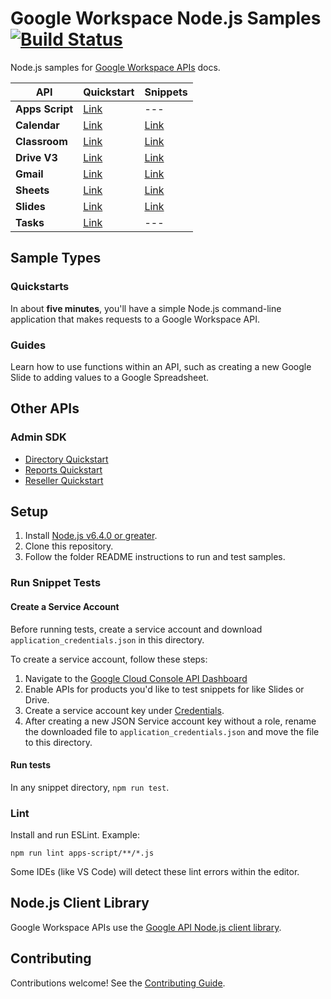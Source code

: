 # Google Workspace Node.js Samples [![Build Status](https://travis-ci.org/googleworkspace/node-samples.svg?branch=master)](https://travis-ci.org/googleworkspace/node-samples)

Node.js samples for [Google Workspace APIs](https://developers.google.com/workspace/) docs.

API| Quickstart| Snippets
---| ---| ---
**Apps&nbsp;Script**| [Link](https://developers.google.com/apps-script/api/quickstart/nodejs)| ---
**Calendar**| [Link](https://developers.google.com/google-apps/calendar/quickstart/nodejs)| [Link](https://developers.google.com/calendar/overview)
**Classroom**| [Link](https://developers.google.com/classroom/quickstart/nodejs)| [Link](https://developers.google.com/classroom/guides/get-started)
**Drive V3**| [Link](https://developers.google.com/drive/v3/web/quickstart/nodejs)| [Link](https://developers.google.com/drive/v3/web/about-sdk)
**Gmail**| [Link](https://developers.google.com/gmail/api/quickstart/nodejs)| [Link](https://developers.google.com/gmail/api/guides/)
**Sheets**| [Link](https://developers.google.com/sheets/api/quickstart/nodejs)| [Link](https://developers.google.com/sheets/api/guides/concepts)
**Slides**| [Link](https://developers.google.com/slides/quickstart/nodejs)| [Link](https://developers.google.com/slides/how-tos/overview)
**Tasks**| [Link](https://developers.google.com/tasks/quickstart/nodejs)| ---

## Sample Types

### Quickstarts

In about **five minutes**, you'll have a simple Node.js command-line application that makes requests to a Google Workspace API.

### Guides

Learn how to use functions within an API, such as creating a new Google Slide to adding values to a Google Spreadsheet.

## Other APIs

### Admin SDK

- [Directory Quickstart](https://developers.google.com/admin-sdk/directory/v1/quickstart/nodejs)
- [Reports Quickstart](https://developers.google.com/admin-sdk/reports/v1/quickstart/nodejs)
- [Reseller Quickstart](https://developers.google.com/admin-sdk/reseller/v1/quickstart/nodejs)

## Setup

1. Install [Node.js v6.4.0 or greater](https://nodejs.org).
1. Clone this repository.
1. Follow the folder README instructions to run and test samples.

### Run Snippet Tests

#### Create a Service Account

Before running tests, create a service account and download `application_credentials.json` in this directory.

To create a service account, follow these steps:

1. Navigate to the [Google Cloud Console API Dashboard](https://console.cloud.google.com/apis/dashboard)
1. Enable APIs for products you'd like to test snippets for like Slides or Drive.
1. Create a service account key under [Credentials](https://console.cloud.google.com/apis/credentials).
1. After creating a new JSON Service account key without a role, rename the downloaded file to `application_credentials.json` and move the file to this directory.

#### Run tests

In any snippet directory, `npm run test`.

### Lint

Install and run ESLint. Example:

```shell
npm run lint apps-script/**/*.js
```

Some IDEs (like VS Code) will detect these lint errors within the editor.

## Node.js Client Library

Google Workspace APIs use the [Google API Node.js client library](https://github.com/google/google-api-nodejs-client).

## Contributing

Contributions welcome! See the [Contributing Guide](CONTRIBUTING.md).
